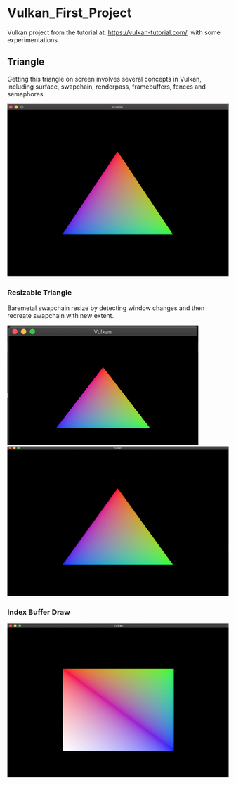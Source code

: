 # Vulkan_First_Project
Vulkan project from the tutorial at: https://vulkan-tutorial.com/, with some experimentations.

## Triangle

Getting this triangle on screen involves several concepts in Vulkan, including surface, swapchain, renderpass, framebuffers, fences and semaphores.

![Triangle](triangle.png)

### Resizable Triangle

Baremetal swapchain resize by detecting window changes and then recreate swapchain with new extent.

![small](triangle_resize_small.png)
![large](triangle_resize_large.png)

### Index Buffer Draw

![rectangle](rectangle.png)

